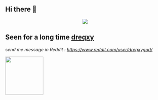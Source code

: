 ## Hi there 👋
<p align="center">
<img src="https://count.getloli.com/@dreqxygod?name=dreqxygod&theme=gelbooru-h&padding=7&offset=0&align=center&scale=1&pixelated=1&darkmode=auto"/>
</p>

## Seen for a long time [dreqxy](https://github.com/dreqxyonion)
*send me message in Reddit : https://www.reddit.com/user/dreqxygod/*

<img src="https://media.tenor.com/oGdwFujCzNUAAAAM/blue-archive.gif" width="120"/>

  
